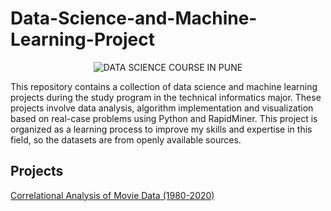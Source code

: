 # Data-Science-and-Machine-Learning-Project

<p align="center">
  <img src="https://i.pinimg.com/564x/a4/df/64/a4df645483f9877ac9e95d189b662d53.jpg" alt="DATA SCIENCE COURSE IN PUNE">
</p>

This repository contains a collection of data science and machine learning projects during the study program in the technical informatics major. These projects involve data analysis, algorithm implementation and visualization based on real-case problems using Python and RapidMiner. This project is organized as a learning process to improve my skills and expertise in this field, so the datasets are from openly available sources.

## Projects

[Correlational Analysis of Movie Data (1980-2020)](https://github.com/azkafauzi/Data-Science-and-Machine-Learning-Project/tree/768f455b71bfe6dab668fbb371ef49dcb4e3d759/Correlational%20Analysis%20of%20Movie%20Data%20(1980-2020))
